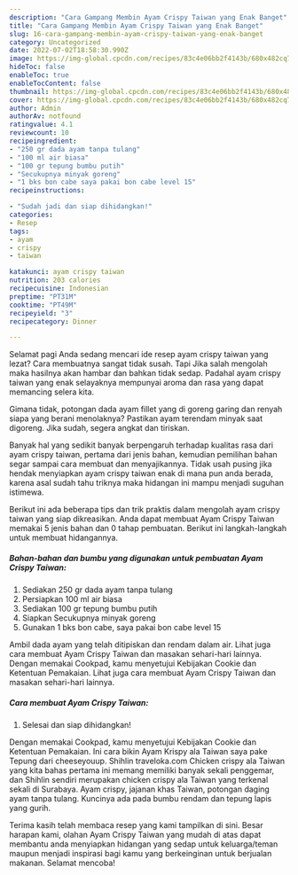 ```yaml
---
description: "Cara Gampang Membin Ayam Crispy Taiwan yang Enak Banget"
title: "Cara Gampang Membin Ayam Crispy Taiwan yang Enak Banget"
slug: 16-cara-gampang-membin-ayam-crispy-taiwan-yang-enak-banget
category: Uncategorized
date: 2022-07-02T18:58:30.990Z
image: https://img-global.cpcdn.com/recipes/83c4e06bb2f4143b/680x482cq70/ayam-crispy-taiwan-foto-resep-utama.jpg
hideToc: false
enableToc: true
enableTocContent: false
thumbnail: https://img-global.cpcdn.com/recipes/83c4e06bb2f4143b/680x482cq70/ayam-crispy-taiwan-foto-resep-utama.jpg
cover: https://img-global.cpcdn.com/recipes/83c4e06bb2f4143b/680x482cq70/ayam-crispy-taiwan-foto-resep-utama.jpg
author: Admin
authorAv: notfound
ratingvalue: 4.1
reviewcount: 10
recipeingredient:
- "250 gr dada ayam tanpa tulang"
- "100 ml air biasa"
- "100 gr tepung bumbu putih"
- "Secukupnya minyak goreng"
- "1 bks bon cabe saya pakai bon cabe level 15"
recipeinstructions:

- "Sudah jadi dan siap dihidangkan!"
categories:
- Resep
tags:
- ayam
- crispy
- taiwan

katakunci: ayam crispy taiwan 
nutrition: 203 calories
recipecuisine: Indonesian
preptime: "PT31M"
cooktime: "PT49M"
recipeyield: "3"
recipecategory: Dinner

---
```



Selamat pagi Anda sedang mencari ide resep ayam crispy taiwan yang lezat? Cara membuatnya sangat tidak susah. Tapi Jika salah mengolah maka hasilnya akan hambar dan bahkan tidak sedap. Padahal ayam crispy taiwan yang enak selayaknya mempunyai aroma dan rasa yang dapat memancing selera kita.


Gimana tidak, potongan dada ayam fillet yang di goreng garing dan renyah siapa yang berani menolaknya? Pastikan ayam terendam minyak saat digoreng. Jika sudah, segera angkat dan tiriskan.

Banyak hal yang sedikit banyak berpengaruh terhadap kualitas rasa dari ayam crispy taiwan, pertama dari jenis bahan, kemudian pemilihan bahan segar sampai cara membuat dan menyajikannya. Tidak usah pusing jika hendak menyiapkan ayam crispy taiwan enak di mana pun anda berada, karena asal sudah tahu triknya maka hidangan ini mampu menjadi suguhan istimewa.


Berikut ini ada beberapa tips dan trik praktis dalam mengolah ayam crispy taiwan yang siap dikreasikan. Anda dapat membuat Ayam Crispy Taiwan memakai 5 jenis bahan dan 0 tahap pembuatan. Berikut ini langkah-langkah untuk membuat hidangannya.

<!--inarticleads1-->

##### Bahan-bahan dan bumbu yang digunakan untuk pembuatan Ayam Crispy Taiwan:

1. Sediakan 250 gr dada ayam tanpa tulang
1. Persiapkan 100 ml air biasa
1. Sediakan 100 gr tepung bumbu putih
1. Siapkan Secukupnya minyak goreng
1. Gunakan 1 bks bon cabe, saya pakai bon cabe level 15


Ambil dada ayam yang telah ditipiskan dan rendam dalam air. Lihat juga cara membuat Ayam Crispy Taiwan dan masakan sehari-hari lainnya. Dengan memakai Cookpad, kamu menyetujui Kebijakan Cookie dan Ketentuan Pemakaian. Lihat juga cara membuat Ayam Crispy Taiwan dan masakan sehari-hari lainnya. 

<!--inarticleads2-->

##### Cara membuat Ayam Crispy Taiwan:


1. Selesai dan siap dihidangkan!

Dengan memakai Cookpad, kamu menyetujui Kebijakan Cookie dan Ketentuan Pemakaian. Ini cara bikin Ayam Krispy ala Taiwan saya pake Tepung dari cheeseyouup. Shihlin traveloka.com Chicken crispy ala Taiwan yang kita bahas pertama ini memang memiliki banyak sekali penggemar, dan Shihlin sendiri merupakan chicken crispy ala Taiwan yang terkenal sekali di Surabaya. Ayam crispy, jajanan khas Taiwan, potongan daging ayam tanpa tulang. Kuncinya ada pada bumbu rendam dan tepung lapis yang gurih. 

Terima kasih telah membaca resep yang kami tampilkan di sini. Besar harapan kami, olahan Ayam Crispy Taiwan yang mudah di atas dapat membantu anda menyiapkan hidangan yang sedap untuk keluarga/teman maupun menjadi inspirasi bagi kamu yang berkeinginan untuk berjualan makanan. Selamat mencoba!
